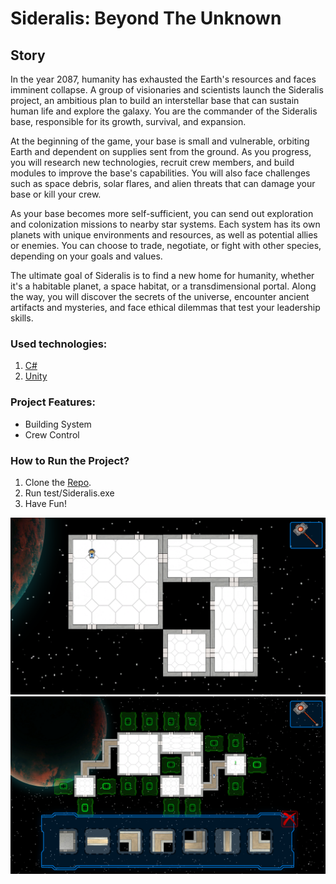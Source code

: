 # Sideralis: Beyond The Unknown

## Story

In the year 2087, humanity has exhausted the Earth's resources and faces imminent collapse. A group of visionaries and scientists launch the Sideralis project, an ambitious plan to build an interstellar base that can sustain human life and explore the galaxy. You are the commander of the Sideralis base, responsible for its growth, survival, and expansion.

At the beginning of the game, your base is small and vulnerable, orbiting Earth and dependent on supplies sent from the ground. As you progress, you will research new technologies, recruit crew members, and build modules to improve the base's capabilities. You will also face challenges such as space debris, solar flares, and alien threats that can damage your base or kill your crew.

As your base becomes more self-sufficient, you can send out exploration and colonization missions to nearby star systems. Each system has its own planets with unique environments and resources, as well as potential allies or enemies. You can choose to trade, negotiate, or fight with other species, depending on your goals and values.

The ultimate goal of Sideralis is to find a new home for humanity, whether it's a habitable planet, a space habitat, or a transdimensional portal. Along the way, you will discover the secrets of the universe, encounter ancient artifacts and mysteries, and face ethical dilemmas that test your leadership skills.

### Used technologies:
1. [C#](https://learn.microsoft.com/en-us/dotnet/csharp/)
2. [Unity](https://docs.unity.com/)

### Project Features:
- Building System
- Crew Control

### How to Run the Project?
1. Clone the [Repo](https://github.com/CatalinCatta/DungeonCrawl.git).
2. Run test/Sideralis.exe
3. Have Fun!

![Start](Images/Start.png)
![Build](Images/Build.png)